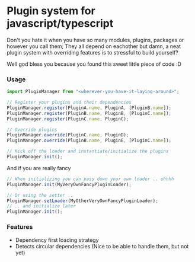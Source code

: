 # Plugin system for javascript/typescript

Don't you hate it when you have so many modules, plugins, packages or however you call them; They all depend on eachother but damn, a neat plugin system with overriding features is to stressful to build yourself?

Well god bless you because you found this sweet little piece of code :D

### Usage

```typescript
import PluginManager from "<wherever-you-have-it-laying-around>";

// Register your plugins and their dependencies
PluginManager.register(PluginA.name, PluginA, [PluginB.name]);
PluginManager.register(PluginB.name, PluginB, [PluginC.name]);
PluginManager.register(PluginC.name, PluginC);

// Override plugins
PluginManager.override(PluginC.name, PluginD);
PluginManager.override(PluginB.name, PluginE, [PluginC.name]);

// Kick off the loader and instantiate/initialize the plugins
PluginManager.init();
```

And if you are really fancy

```typescript
// When initializing you can pass down your own loader .. uhhhh
PluginManager.init(MyVeryOwnFancyPluginLoader);

// Or using the setter ..
PluginManager.setLoader(MyOtherVeryOwnFancyPluginLoader);
// .. and initialize later
PluginManager.init();
```

### Features

- Dependency first loading strategy
- Detects circular dependencies (Nice to be able to handle them, but not yet)
